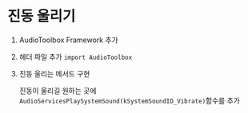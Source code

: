 # 진동 울리기

1. AudioToolbox Framework 추가
2. 헤더 파일 추가 `import AudioToolbox`
3. 진동 울리는 메서드 구현
    
    진동이 울리길 원하는 곳에 `AudioServicesPlaySystemSound(kSystemSoundID_Vibrate)`함수를 추가